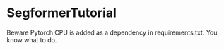 # SegformerTutorial

Beware Pytorch CPU is added as a dependency in requirements.txt.
You know what to do.
